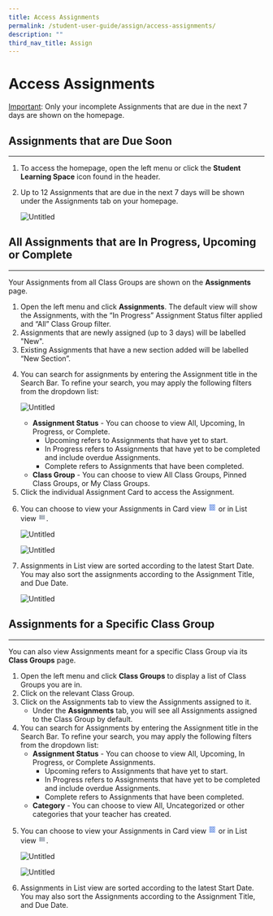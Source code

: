 ```yaml
---
title: Access Assignments
permalink: /student-user-guide/assign/access-assignments/
description: ""
third_nav_title: Assign
---
```

<h1 id="access-assignments">Access Assignments</h1>
<p><u>Important</u>: Only your incomplete Assignments that are due in the next 7 days are shown on the homepage.</p>
<h2 id="-assignments-that-are-due-soon-"><strong>Assignments that are Due Soon</strong></h2>
<hr>
<ol>
<li>To access the homepage, open the left menu or click the <strong>Student Learning Space</strong> icon found in the header.</li>
<li><p>Up to 12 Assignments that are due in the next 7 days will be shown under the Assignments tab on your homepage.</p>
<p> <img alt="Untitled" src="https://s3-us-west-2.amazonaws.com/secure.notion-static.com/3faffeee-4799-44c7-8554-ec41dc343071/Untitled.png"></p>
</li>
</ol>
<h2 id="-all-assignments-that-are-in-progress-upcoming-or-complete-"><strong>All Assignments that are In Progress, Upcoming or Complete</strong></h2>
<hr>
<p>Your Assignments from all Class Groups are shown on the <strong>Assignments</strong> page.</p>
<ol>
<li>Open the left menu and click <strong>Assignments</strong>. The default view will show the Assignments, with the “In Progress” Assignment Status filter applied and “All” Class Group filter.</li>
<li>Assignments that are newly assigned (up to 3 days) will be labelled "New".</li>
<li>Existing Assignments that have a new section added will be labelled “New Section”.</li>
<li><p>You can search for assignments by entering the Assignment title in the Search Bar. To refine your search, you may apply the following filters from the dropdown list: </p>
<p> <img alt="Untitled" src="https://s3-us-west-2.amazonaws.com/secure.notion-static.com/60b9674d-dc3f-4a46-813a-9791f6dee67c/Untitled.png"></p>
<ul>
<li><strong>Assignment Status</strong> - You can choose to view All, Upcoming, In Progress, or Complete.<ul>
<li>Upcoming refers to Assignments that have yet to start.</li>
<li>In Progress refers to Assignments that have yet to be completed and include overdue Assignments.</li>
<li>Complete refers to Assignments that have been completed.</li>
</ul>
</li>
<li><strong>Class Group</strong> - You can choose to view All Class Groups, Pinned Class Groups, or My Class Groups.</li>
</ul>
</li>
<li>Click the individual Assignment Card to access the Assignment.</li>
<li><p>You can choose to view your Assignments in Card view <img style="width:1rem; display: inline;" src="/images/Icons/Card.png"> or in List view <img style="width:1rem; display: inline;" src="/images/Icons/List.svg">.</p>
<p> <img alt="Untitled" src="https://s3-us-west-2.amazonaws.com/secure.notion-static.com/dac02ae2-5b7d-4c81-a5b6-77202c9fab2a/Untitled.png"></p>
<p> <img alt="Untitled" src="https://s3-us-west-2.amazonaws.com/secure.notion-static.com/82fa1617-94ed-4e70-9c51-494692396fb5/Untitled.png"></p>
</li>
<li><p>Assignments in List view are sorted according to the latest Start Date. You may also sort the assignments according to the Assignment Title, and Due Date.</p>
<p> <img alt="Untitled" src="https://s3-us-west-2.amazonaws.com/secure.notion-static.com/a68ad129-9be3-4a6d-bcd9-2a546bd2eaa7/Untitled.png"></p>
</li>
</ol>
<h2 id="-assignments-for-a-specific-class-group-"><strong>Assignments for a Specific Class Group</strong></h2>
<hr>
<p>You can also view Assignments meant for a specific Class Group via its <strong>Class Groups</strong> page.</p>
<ol>
<li>Open the left menu and click <strong>Class Groups</strong> to display a list of Class Groups you are in. </li>
<li>Click on the relevant Class Group. </li>
<li>Click on the Assignments tab to view the Assignments assigned to it.<ul>
<li>Under the <strong>Assignments</strong> tab, you will see all Assignments assigned to the Class Group by default.</li>
</ul>
</li>
<li>You can search for Assignments by entering the Assignment title in the Search Bar. To refine your search, you may apply the following filters from the dropdown list:<ul>
<li><strong>Assignment Status</strong> - You can choose to view All, Upcoming, In Progress, or Complete Assignments.<ul>
<li>Upcoming refers to Assignments that have yet to start.</li>
<li>In Progress refers to Assignments that have yet to be completed and include overdue Assignments.</li>
<li>Complete refers to Assignments that have been completed.</li>
</ul>
</li>
<li><strong>Category</strong> - You can choose to view All, Uncategorized or other categories that your teacher has created.</li>
</ul>
</li>
<li><p>You can choose to view your Assignments in Card view <img style="width:1rem; display: inline;" src="/images/Icons/Card.png"> or in List view <img style="width:1rem; display: inline;" src="/images/Icons/List.svg">. </p>
<p> <img alt="Untitled" src="https://s3-us-west-2.amazonaws.com/secure.notion-static.com/dac02ae2-5b7d-4c81-a5b6-77202c9fab2a/Untitled.png"></p>
<p> <img alt="Untitled" src="https://s3-us-west-2.amazonaws.com/secure.notion-static.com/82fa1617-94ed-4e70-9c51-494692396fb5/Untitled.png"></p>
</li>
<li><p>Assignments in List view are sorted according to the latest Start Date. You may also sort the Assignments according to the Assignment Title, and Due Date.</p>
</li>
</ol>